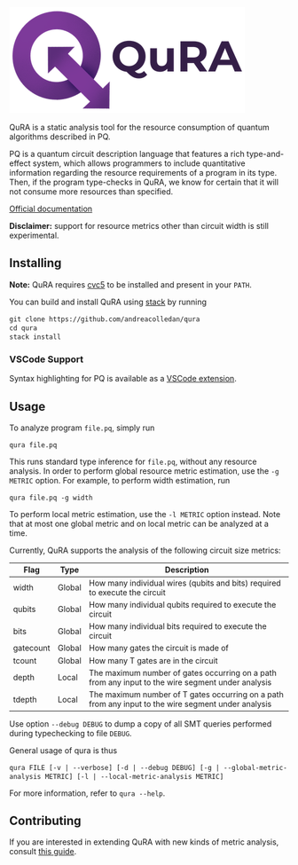 ![QuRA-Logo](Header.png)

QuRA is a static analysis tool for the resource consumption of quantum algorithms described in PQ.

PQ is a quantum circuit description language that features a rich type-and-effect system, which allows programmers to include quantitative information regarding the resource requirements of a program in its type. Then, if the program type-checks in QuRA, we know for certain that it will not consume more resources than specified.

[Official documentation](https://qura.readthedocs.io/en/latest/)

**Disclaimer:** support for resource metrics other than circuit width is still experimental.


## Installing
**Note:** QuRA requires [cvc5](https://cvc5.github.io) to be installed and present in your `PATH`.

You can build and install QuRA using [stack](https://docs.haskellstack.org/en/stable/) by running

```
git clone https://github.com/andreacolledan/qura
cd qura
stack install
```

### VSCode Support

Syntax highlighting for PQ is available as a [VSCode extension](https://github.com/andreacolledan/vscode-pq-syntax-highlighting).

## Usage
To analyze program `file.pq`, simply run
```
qura file.pq
```
This runs standard type inference for `file.pq`, without any resource analysis. In order to perform global resource metric estimation, use the `-g METRIC` option. For example, to perform width estimation, run

```
qura file.pq -g width
```
To perform local metric estimation, use the `-l METRIC` option instead. Note that at most one global metric and on local metric can be analyzed at a time.

Currently, QuRA supports the analysis of the following circuit size metrics:

| Flag | Type | Description |
|-|-|-|
| width | Global | How many individual wires (qubits and bits) required to execute the circuit |
| qubits | Global | How many individual qubits required to execute the circuit  | Global |
| bits | Global | How many individual bits required to execute the circuit
| gatecount | Global | How many gates the circuit is made of
| tcount | Global | How many T gates are in the circuit |
| depth | Local | The maximum number of gates occurring on a path from any input to the wire segment under analysis
| tdepth | Local | The maximum number of T gates occurring on a path from any input to the wire segment under analysis

Use option `--debug DEBUG` to dump a copy of all SMT queries performed during typechecking to file `DEBUG`.

General usage of qura is thus
```
qura FILE [-v | --verbose] [-d | --debug DEBUG] [-g | --global-metric-analysis METRIC] [-l | --local-metric-analysis METRIC]
```
For more information, refer to `qura --help`.

## Contributing

If you are interested in extending QuRA with new kinds of metric analysis, consult [this guide](https://qura.readthedocs.io/en/latest/tool/extension/).
